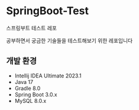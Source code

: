 # SpringBoot-Test
스프링부트 테스트 레포

공부하면서 궁금한 기술들을 테스트해보기 위한 레포입니다

## 개발 환경

* Intellij IDEA Ultimate 2023.1
* Java 17
* Gradle 8.0
* Spring Boot 3.0.x
* MySQL 8.0.x



